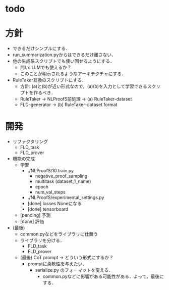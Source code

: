 # todo




# 方針
* できるだけシンプルにする．
* run_summarization.pyからはできるだけ離さない．
* 他の生成系スクリプトでも使い回せるようにする．
    - 問い: LLMでも使えるか？
    - このことが明示されるようなアーキテクチャにする．
* RuleTaker互換のスクリプトにする．
    - 方針: (a)と(b)が近い形式なので，(a)(b)を入力として学習できるスクリプトを作るべき．
    - RuleTaker -> NLProofS前処理 -> (a) RuleTaker-dataset
    - FLD-generator               -> (b) RuleTaker-dataset format




# 開発
* リファクタリング
    * FLD_task
    * FLD_prover
* 機能の完成
    - 学習
        * ./NLProofS/10.train.py
            * negative_proof_sampling
            * multitask (dataset_1_name)
            * epoch
            * num_val_steps
        * ./NLProofS/experimental_settings.py
        * [done] losses Noneになる
        * [done] tensorboard
    - [pending] 予測
    - [done] 評価
* (最後)
    * common.pyなどをライブラリに仕舞う
    * ライブラリを分ける．
        - FLD_task
        - FLD_prover
    * (最後) CoT prompt -> どういう形式にするか？
        - promptに柔軟性を与えたい．
            * serialize.py のフォーマットを変える．
                * common.pyなどに影響がある可能性がある．よって，最後にする．

